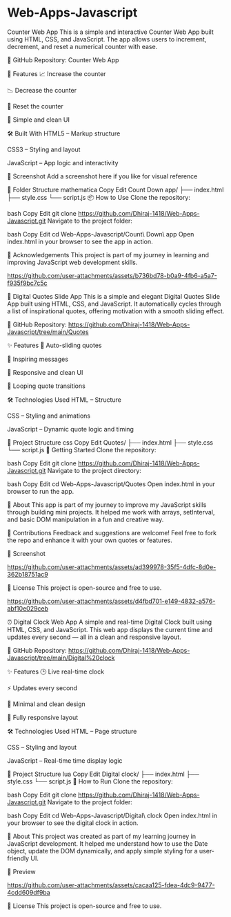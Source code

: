# Web-Apps-Javascript

Counter Web App
This is a simple and interactive Counter Web App built using HTML, CSS, and JavaScript. The app allows users to increment, decrement, and reset a numerical counter with ease.

🔗 GitHub Repository: Counter Web App

🚀 Features
📈 Increase the counter

📉 Decrease the counter

🔄 Reset the counter

🎨 Simple and clean UI

🛠️ Built With
HTML5 – Markup structure

CSS3 – Styling and layout

JavaScript – App logic and interactivity

📸 Screenshot
Add a screenshot here if you like for visual reference

📂 Folder Structure
mathematica
Copy
Edit
Count Down app/
├── index.html
├── style.css
└── script.js
📦 How to Use
Clone the repository:

bash
Copy
Edit
git clone https://github.com/Dhiraj-1418/Web-Apps-Javascript.git
Navigate to the project folder:

bash
Copy
Edit
cd Web-Apps-Javascript/Count\ Down\ app
Open index.html in your browser to see the app in action.

🙌 Acknowledgements
This project is part of my journey in learning and improving JavaScript web development skills.




https://github.com/user-attachments/assets/b736bd78-b0a9-4fb6-a5a7-f935f9bc7c5c



💬 Digital Quotes Slide App
This is a simple and elegant Digital Quotes Slide App built using HTML, CSS, and JavaScript. It automatically cycles through a list of inspirational quotes, offering motivation with a smooth sliding effect.

🔗 GitHub Repository:
https://github.com/Dhiraj-1418/Web-Apps-Javascript/tree/main/Quotes

✨ Features
🌟 Auto-sliding quotes

🧠 Inspiring messages

📱 Responsive and clean UI

🔁 Looping quote transitions

🛠️ Technologies Used
HTML – Structure

CSS – Styling and animations

JavaScript – Dynamic quote logic and timing

📂 Project Structure
css
Copy
Edit
Quotes/
├── index.html
├── style.css
└── script.js
🚀 Getting Started
Clone the repository:

bash
Copy
Edit
git clone https://github.com/Dhiraj-1418/Web-Apps-Javascript.git
Navigate to the project directory:

bash
Copy
Edit
cd Web-Apps-Javascript/Quotes
Open index.html in your browser to run the app.

📌 About
This app is part of my journey to improve my JavaScript skills through building mini projects. It helped me work with arrays, setInterval, and basic DOM manipulation in a fun and creative way.

🙌 Contributions
Feedback and suggestions are welcome! Feel free to fork the repo and enhance it with your own quotes or features.

📸 Screenshot


https://github.com/user-attachments/assets/ad399978-35f5-4dfc-8d0e-362b18751ac9



📃 License
This project is open-source and free to use.


https://github.com/user-attachments/assets/d4fbd701-e149-4832-a576-abf10e029ceb


⏰ Digital Clock Web App
A simple and real-time Digital Clock built using HTML, CSS, and JavaScript. This web app displays the current time and updates every second — all in a clean and responsive layout.

🔗 GitHub Repository:
https://github.com/Dhiraj-1418/Web-Apps-Javascript/tree/main/Digital%20clock

✨ Features
🕒 Live real-time clock

⚡ Updates every second

🎨 Minimal and clean design

📱 Fully responsive layout

🛠️ Technologies Used
HTML – Page structure

CSS – Styling and layout

JavaScript – Real-time time display logic

📂 Project Structure
lua
Copy
Edit
Digital clock/
├── index.html
├── style.css
└── script.js
🚀 How to Run
Clone the repository:

bash
Copy
Edit
git clone https://github.com/Dhiraj-1418/Web-Apps-Javascript.git
Navigate to the project folder:

bash
Copy
Edit
cd Web-Apps-Javascript/Digital\ clock
Open index.html in your browser to see the digital clock in action.

📌 About
This project was created as part of my learning journey in JavaScript development. It helped me understand how to use the Date object, update the DOM dynamically, and apply simple styling for a user-friendly UI.

📸 Preview


<a href="https://github.com/Dhiraj-1418/Web-Apps-Javascript/blob/main/Digital%20clock/main.js"> https://github.com/user-attachments/assets/cacaa125-fdea-4dc9-9477-4cdd609df9ba </a>



📃 License
This project is open-source and free to use.


